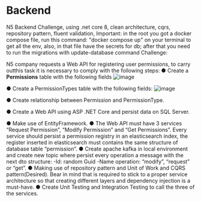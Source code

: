 # Backend

N5 Backend Challenge, using .net core 8, clean architecture, cqrs, repository pattern, fluent validation, Important: in the root you got a docker compose file, run this command: "docker compose up" on your terminal to get all the env, also, in that file have the secrets for db; after that you need to run the migrations with update-database command
Challenge:

N5 company requests a Web API for registering user permissions, to carry outthis task it is necessary to comply with the following steps: 
● Create a **Permissions** table with the following fields
 ![image](https://github.com/erickonaindia/N5.API/assets/196637/ae8c5144-2cf0-40ab-8b74-548c7eb08fed)

● Create a PermissionTypes table with the following fields:
 ![image](https://github.com/erickonaindia/N5.API/assets/196637/a694a8b7-ba61-42e6-9a10-b92e7293bb31)

 ● Create relationship between Permission and PermissionType.
 
● Create a Web API using ASP .NET Core and persist data on SQL 
Server.

● Make use of EntityFramework.
● The Web API must have 3 services “Request Permission”, “Modify 
Permission” and “Get Permissions”. Every service should persist a
permission registry in an elasticsearch index, the register inserted in
elasticsearch must contains the same structure of database table
“permission”. 
● Create apache kafka in local environment and create new topic where 
persist every operation a message with the next dto structure:
-Id: random Guid
-Name operation: “modify”, “request” or “get”. 
● Making use of repository pattern and Unit of Work and CQRS
pattern(Desired). Bear in mind that is required to stick to a proper
service architecture so that creating different layers and dependency
injection is a must-have. 
● Create Unit Testing and Integration Testing to call the three of the
services. 
 
